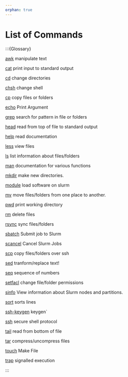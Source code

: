 ```yaml
---
orphan: true
---
```


# List of Commands

:::{Glossary}

[awk](./commands/awk)
     manipulate text


[cat](./commands/cat)
     print input to standard output


[cd](./commands/cd)
     change directories


[chsh](./commands/chsh)
     change shell


[cp](./commands/cp)
     copy files or folders


[echo](./commands/echo)
     Print Argument


[grep](./commands/grep)
     search for pattern in file or folders


[head](./commands/head)
     read from top of file to standard output


[help](./commands/help)
     read documentation


[less](./commands/less)
     view files


[ls](./commands/ls)
     list information about files/folders 


[man](./commands/man)
     documentation for various functions 


[mkdir](./commands/mkdir)
     make new directories.


[module](./commands/module)
     load software on slurm


[mv](./commands/mv)
     move files/folders from one place to another.


[pwd](./commands/pwd)
     print working directory


[rm](./commands/rm)
     delete files


[rsync](./commands/rsync)
     sync files/folders 


[sbatch](./commands/sbatch)
     Submit job to Slurm


[scancel](./commands/scancel)
     Cancel Slurm Jobs


[scp](./commands/scp)
     copy files/folders over ssh


[sed](./commands/sed)
     tranform/replace text!


[seq](./commands/seq)
     sequence of numbers


[setfacl](./commands/setfacl)
     change file/folder permissions 


[sinfo](./commands/sinfo)
     View information about Slurm nodes and partitions.


[sort](./commands/sort)
     sorts lines


[ssh-keygen](./commands/ssh-keygen)
    keygen` 


[ssh](./commands/ssh)
     secure shell protocol


[tail](./commands/tail)
     read from bottom of file


[tar](./commands/tar)
     compress/uncompress files


[touch](./commands/touch)
     Make File


[trap](./commands/trap)
     signalled execution


:::
